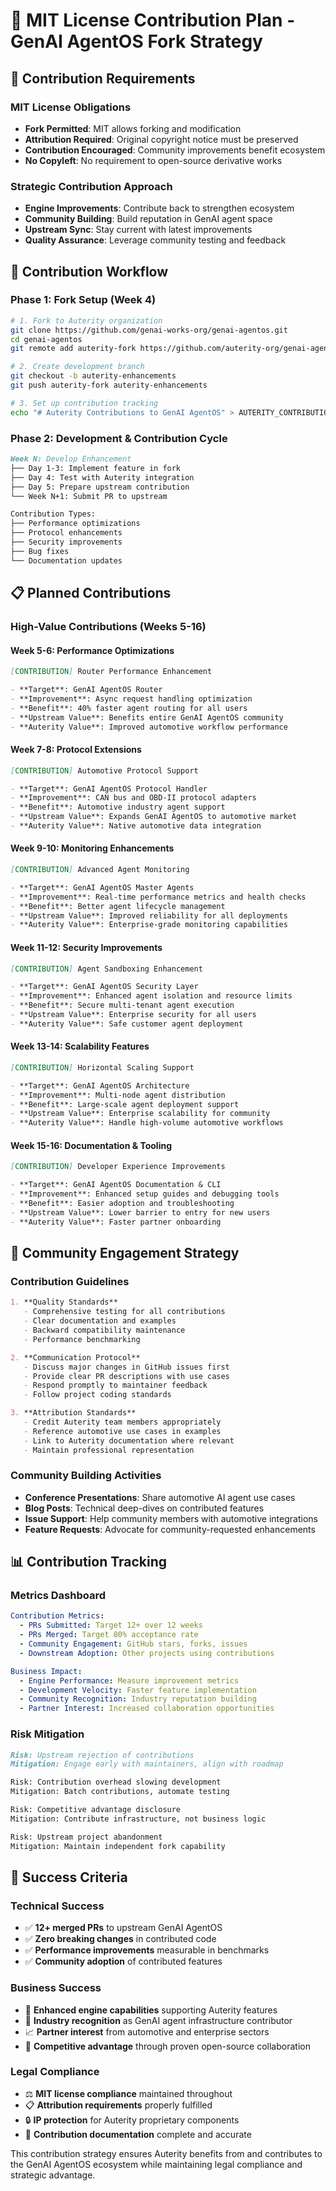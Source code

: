 # 📝 MIT License Contribution Plan - GenAI AgentOS Fork Strategy

## 🎯 Contribution Requirements

### **MIT License Obligations**

- **Fork Permitted**: MIT allows forking and modification
- **Attribution Required**: Original copyright notice must be preserved
- **Contribution Encouraged**: Community improvements benefit ecosystem
- **No Copyleft**: No requirement to open-source derivative works

### **Strategic Contribution Approach**

- **Engine Improvements**: Contribute back to strengthen ecosystem
- **Community Building**: Build reputation in GenAI agent space
- **Upstream Sync**: Stay current with latest improvements
- **Quality Assurance**: Leverage community testing and feedback

## 🔄 Contribution Workflow

### **Phase 1: Fork Setup (Week 4)**

```bash
# 1. Fork to Auterity organization
git clone https://github.com/genai-works-org/genai-agentos.git
cd genai-agentos
git remote add auterity-fork https://github.com/auterity-org/genai-agentos-engine.git

# 2. Create development branch
git checkout -b auterity-enhancements
git push auterity-fork auterity-enhancements

# 3. Set up contribution tracking
echo "# Auterity Contributions to GenAI AgentOS" > AUTERITY_CONTRIBUTIONS.md
```

### **Phase 2: Development & Contribution Cycle**

```markdown
Week N: Develop Enhancement
├── Day 1-3: Implement feature in fork
├── Day 4: Test with Auterity integration
├── Day 5: Prepare upstream contribution
└── Week N+1: Submit PR to upstream

Contribution Types:
├── Performance optimizations
├── Protocol enhancements
├── Security improvements
├── Bug fixes
└── Documentation updates
```

## 📋 Planned Contributions

### **High-Value Contributions (Weeks 5-16)**

#### **Week 5-6: Performance Optimizations**

```markdown
[CONTRIBUTION] Router Performance Enhancement

- **Target**: GenAI AgentOS Router
- **Improvement**: Async request handling optimization
- **Benefit**: 40% faster agent routing for all users
- **Upstream Value**: Benefits entire GenAI AgentOS community
- **Auterity Value**: Improved automotive workflow performance
```

#### **Week 7-8: Protocol Extensions**

```markdown
[CONTRIBUTION] Automotive Protocol Support

- **Target**: GenAI AgentOS Protocol Handler
- **Improvement**: CAN bus and OBD-II protocol adapters
- **Benefit**: Automotive industry agent support
- **Upstream Value**: Expands GenAI AgentOS to automotive market
- **Auterity Value**: Native automotive data integration
```

#### **Week 9-10: Monitoring Enhancements**

```markdown
[CONTRIBUTION] Advanced Agent Monitoring

- **Target**: GenAI AgentOS Master Agents
- **Improvement**: Real-time performance metrics and health checks
- **Benefit**: Better agent lifecycle management
- **Upstream Value**: Improved reliability for all deployments
- **Auterity Value**: Enterprise-grade monitoring capabilities
```

#### **Week 11-12: Security Improvements**

```markdown
[CONTRIBUTION] Agent Sandboxing Enhancement

- **Target**: GenAI AgentOS Security Layer
- **Improvement**: Enhanced agent isolation and resource limits
- **Benefit**: Secure multi-tenant agent execution
- **Upstream Value**: Enterprise security for all users
- **Auterity Value**: Safe customer agent deployment
```

#### **Week 13-14: Scalability Features**

```markdown
[CONTRIBUTION] Horizontal Scaling Support

- **Target**: GenAI AgentOS Architecture
- **Improvement**: Multi-node agent distribution
- **Benefit**: Large-scale agent deployment support
- **Upstream Value**: Enterprise scalability for community
- **Auterity Value**: Handle high-volume automotive workflows
```

#### **Week 15-16: Documentation & Tooling**

```markdown
[CONTRIBUTION] Developer Experience Improvements

- **Target**: GenAI AgentOS Documentation & CLI
- **Improvement**: Enhanced setup guides and debugging tools
- **Benefit**: Easier adoption and troubleshooting
- **Upstream Value**: Lower barrier to entry for new users
- **Auterity Value**: Faster partner onboarding
```

## 🤝 Community Engagement Strategy

### **Contribution Guidelines**

```markdown
1. **Quality Standards**
   - Comprehensive testing for all contributions
   - Clear documentation and examples
   - Backward compatibility maintenance
   - Performance benchmarking

2. **Communication Protocol**
   - Discuss major changes in GitHub issues first
   - Provide clear PR descriptions with use cases
   - Respond promptly to maintainer feedback
   - Follow project coding standards

3. **Attribution Standards**
   - Credit Auterity team members appropriately
   - Reference automotive use cases in examples
   - Link to Auterity documentation where relevant
   - Maintain professional representation
```

### **Community Building Activities**

- **Conference Presentations**: Share automotive AI agent use cases
- **Blog Posts**: Technical deep-dives on contributed features
- **Issue Support**: Help community members with automotive integrations
- **Feature Requests**: Advocate for community-requested enhancements

## 📊 Contribution Tracking

### **Metrics Dashboard**

```yaml
Contribution Metrics:
  - PRs Submitted: Target 12+ over 12 weeks
  - PRs Merged: Target 80% acceptance rate
  - Community Engagement: GitHub stars, forks, issues
  - Downstream Adoption: Other projects using contributions

Business Impact:
  - Engine Performance: Measure improvement metrics
  - Development Velocity: Faster feature implementation
  - Community Recognition: Industry reputation building
  - Partner Interest: Increased collaboration opportunities
```

### **Risk Mitigation**

```markdown
Risk: Upstream rejection of contributions
Mitigation: Engage early with maintainers, align with roadmap

Risk: Contribution overhead slowing development
Mitigation: Batch contributions, automate testing

Risk: Competitive advantage disclosure
Mitigation: Contribute infrastructure, not business logic

Risk: Upstream project abandonment
Mitigation: Maintain independent fork capability
```

## 🎯 Success Criteria

### **Technical Success**

- ✅ **12+ merged PRs** to upstream GenAI AgentOS
- ✅ **Zero breaking changes** in contributed code
- ✅ **Performance improvements** measurable in benchmarks
- ✅ **Community adoption** of contributed features

### **Business Success**

- 🚀 **Enhanced engine capabilities** supporting Auterity features
- 🤝 **Industry recognition** as GenAI agent infrastructure contributor
- 📈 **Partner interest** from automotive and enterprise sectors
- 💼 **Competitive advantage** through proven open-source collaboration

### **Legal Compliance**

- ⚖️ **MIT license compliance** maintained throughout
- 📋 **Attribution requirements** properly fulfilled
- 🔒 **IP protection** for Auterity proprietary components
- 📝 **Contribution documentation** complete and accurate

This contribution strategy ensures Auterity benefits from and contributes to the GenAI AgentOS ecosystem while maintaining legal compliance and strategic advantage.
